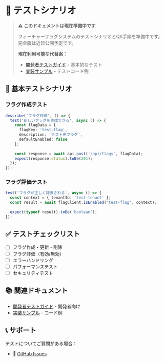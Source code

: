 # 🧪 テストシナリオ

> **⚠️ このドキュメントは現在準備中です**
> 
> フィーチャーフラグシステムのテストシナリオとQA手順を準備中です。完全版は近日公開予定です。
> 
> **現在利用可能な代替案：**
> - [開発者テストガイド](../developers/testing-guide.md) - 基本的なテスト
> - [実装サンプル](../developers/examples/README.md) - テストコード例

## 🎯 基本テストシナリオ

### フラグ作成テスト

```typescript
describe('フラグ作成', () => {
  test('新しいフラグを作成できる', async () => {
    const flagData = {
      flagKey: 'test-flag',
      description: 'テスト用フラグ',
      defaultEnabled: false
    };
    
    const response = await api.post('/api/flags', flagData);
    expect(response.status).toBe(201);
  });
});
```

### フラグ評価テスト

```typescript
test('フラグが正しく評価される', async () => {
  const context = { tenantId: 'test-tenant' };
  const result = await flagClient.isEnabled('test-flag', context);
  
  expect(typeof result).toBe('boolean');
});
```

## ✅ テストチェックリスト

- [ ] フラグ作成・更新・削除
- [ ] フラグ評価（有効/無効）
- [ ] エラーハンドリング
- [ ] パフォーマンステスト
- [ ] セキュリティテスト

## 📚 関連ドキュメント

- [開発者テストガイド](../developers/testing-guide.md) - 開発者向け
- [実装サンプル](../developers/examples/README.md) - コード例

## 📞 サポート

テストについてご質問がある場合：
- 📧 [GitHub Issues](https://github.com/your-org/feature-flag-system/issues)